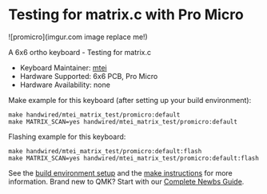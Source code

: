 # Testing for matrix.c with Pro Micro

![promicro](imgur.com image replace me!)

A 6x6 ortho keyboard - Testing for matrix.c

* Keyboard Maintainer: [mtei](https://github.com/mtei)
* Hardware Supported: 6x6 PCB, Pro Micro
* Hardware Availability: none

Make example for this keyboard (after setting up your build environment):

    make handwired/mtei_matrix_test/promicro:default
    make MATRIX_SCAN=yes handwired/mtei_matrix_test/promicro:default

Flashing example for this keyboard:

    make handwired/mtei_matrix_test/promicro:default:flash
    make MATRIX_SCAN=yes handwired/mtei_matrix_test/promicro:default:flash

See the [build environment setup](https://docs.qmk.fm/#/getting_started_build_tools) and the [make instructions](https://docs.qmk.fm/#/getting_started_make_guide) for more information. Brand new to QMK? Start with our [Complete Newbs Guide](https://docs.qmk.fm/#/newbs).
